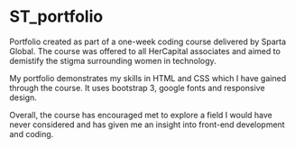 # ST_portfolio

Portfolio created as part of a one-week coding course delivered by Sparta Global. The course was offered to all HerCapital associates and aimed to demistify the stigma surrounding women in technology. 

My portfolio demonstrates my skills in HTML and CSS which I have gained through the course. It uses bootstrap 3, google fonts and responsive design.

Overall, the course has encouraged met to explore a field I would have never considered and has given me an insight into front-end development and coding.